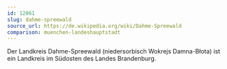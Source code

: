 ```yaml
---
id: 12061
slug: dahme-spreewald
source_url: https://de.wikipedia.org/wiki/Dahme-Spreewald
comparison: muenchen-landeshauptstadt
---
```


Der Landkreis Dahme-Spreewald (niedersorbisch Wokrejs Damna-Błota) ist ein Landkreis im Südosten des Landes Brandenburg.
